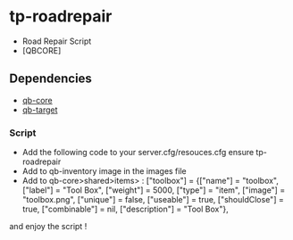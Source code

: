 # tp-roadrepair
- Road Repair Script
- [QBCORE]


## Dependencies
- [qb-core](https://github.com/qbcore-framework/qb-core)
- [qb-target](https://github.com/qbcore-framework/qb-target)


### Script
- Add the following code to your server.cfg/resouces.cfg
        ensure tp-roadrepair
- Add to qb-inventory image in the images file
- Add to qb-core>shared>items> :
    ["toolbox"] 	 = {["name"] = "toolbox",	["label"] = "Tool Box", 	["weight"] = 5000, 	["type"] = "item", 	 ["image"] = "toolbox.png", 		["unique"] = false, 	["useable"] = true, 	["shouldClose"] = true,    ["combinable"] = nil,   ["description"] = "Tool Box"},

and enjoy the script !
